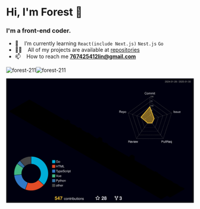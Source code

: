 <h1 align="left">Hi, I'm Forest 👋</h1>
<h3 align="left">I'm a front-end coder.</h3>

- 🌱 &nbsp;&nbsp; I’m currently learning `React(include Next.js)` `Nest.js` `Go`
- 👨‍💻 &nbsp;&nbsp; All of my projects are available at [repositories](https://github.com/forest-211?tab=repositories)
- 📫 &nbsp;&nbsp; How to reach me **<767425412lin@gmail.com>**

 <img height="200px"
        src="https://github-readme-stats.vercel.app/api/top-langs?username=forest-211&show_icons=true&locale=en&theme=merko&layout=compact≈"
        alt="forest-211" /><em style="width: 2em"></em><img height="200px"
        src="https://github-readme-stats.vercel.app/api?username=forest-211&show_icons=true&locale=en&theme=merko"
        alt="forest-211" />
<br />

<!-- <p>
    <img style="display: block" src="https://github-readme-streak-stats.herokuapp.com/?user=forest-211&"
        alt="forest-211" />
</p> -->

![](./profile-3d-contrib/profile-night-rainbow.svg)
